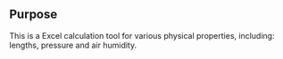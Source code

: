 ## Purpose
This is a Excel calculation tool for various physical properties, including: lengths, pressure and air humidity.